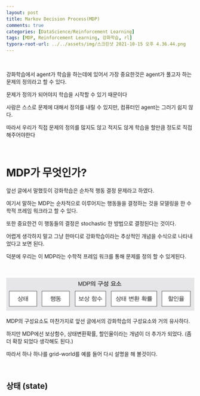 ```yaml
---
layout: post
title: Markov Decision Process(MDP)
comments: true
categories: [DataScience/Reinforcement Learning]
tags: [MDP, Reinforcement Learning, 강화학습, rl]
typora-root-url: ../../assets/img/스크린샷 2021-10-15 오후 4.36.44.png
---
```


<br/>

강화학습에서 agent가 학습을 하는데에 있어서 가장 중요한것은 agent가 풀고자 하는 문제의 정의라고 할 수 있다.

문제가 정의가 되어야지 학습을 시작할 수 있기 때문이다

사람은 스스로 문제에 대해서 정의를 내릴 수 있지만, 컴퓨터인 agent는 그러기 쉽지 않다.

따라서 우리가 직접 문제의 정의를 많지도 않고 적지도 않게 학습을 할만큼 정도로 직접 해주어야한다

<br/>

# MDP가 무엇인가?

앞선 글에서 말했듯이 강화학습은 순차적 행동 결정 문제라고 하였다.

여기서 말하는 MDP는 순차적으로 이루어지는 행동들을 결정하는 것을 모델링을 한 수학적 프레임 워크라고 할 수 있다.

또한 중요한건 이 행동들의 결정은 stochastic 한 방법으로 결정된다는 것이다.

어렵게 생각하지 말고 그냥 한마디로 강화학습이라는 추상적인 개념을 수식으로 나타내었다고 보면 된다.

덕분에 우리는 이 MDP라는 수학적 프레임 워크를 통해 문제를 정의 할 수 있게된다.

<br/>

![스크린샷 2021-10-15 오후 4.36.44.png](https://github.com/aLVINlEE9/aLVINlEE9.github.io/blob/master/assets/img/%EC%8A%A4%ED%81%AC%EB%A6%B0%EC%83%B7%202021-10-15%20%EC%98%A4%ED%9B%84%204.36.44.png?raw=true)

MDP의 구성요소도 마찬가지로 앞선 글에서의 강화학습의 구성요소와 거의 유사하다.

하지만 MDP에선 보상함수, 상태변환확률, 할인율이라는 개념이 더 추가가 되었다. (좀 더 확장 되었다 생각해도 된다.)

따라서 하나 하나를 grid-world를 예를 들어 다시 설명을 해 볼것이다.

<br/>

## 상태 (state)

